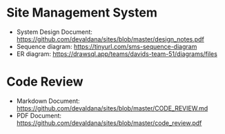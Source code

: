 # Site Management System

- System Design Document: https://github.com/devaldana/sites/blob/master/design_notes.pdf
- Sequence diagram: https://tinyurl.com/sms-sequence-diagram
- ER diagram: https://drawsql.app/teams/davids-team-51/diagrams/files


# Code Review
- Markdown Document: https://github.com/devaldana/sites/blob/master/CODE_REVIEW.md
- PDF Document: https://github.com/devaldana/sites/blob/master/code_review.pdf